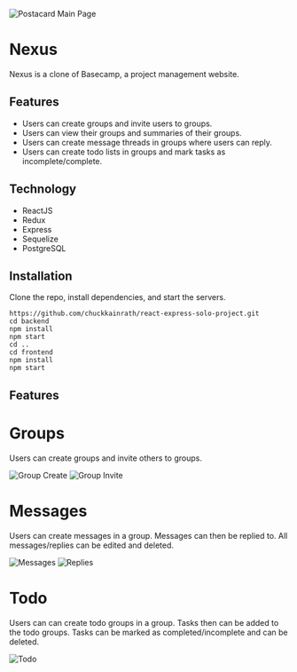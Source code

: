 ![Postacard Main Page](https://drive.google.com/uc?export=view&id=1BVm28rGYDTq_W8V5fJc5ATijfrWlTqcU)
# Nexus
Nexus is a clone of Basecamp, a project management website.
## Features
 - Users can create groups and invite users to groups.
 - Users can view their groups and summaries of their groups.
 - Users can create message threads in groups where users can reply.
 - Users can create todo lists in groups and mark tasks as incomplete/complete.

## Technology

 - ReactJS
 - Redux
 - Express
 - Sequelize
 - PostgreSQL

## Installation
Clone the repo, install dependencies, and start the servers.
```
https://github.com/chuckkainrath/react-express-solo-project.git
cd backend
npm install
npm start
cd ..
cd frontend
npm install
npm start
```

## Features

# Groups
Users can create groups and invite others to groups.

![Group Create](https://drive.google.com/uc?export=view&id=10HzzJqF9OGAAKDwhQm2grytClU163Tr4)
![Group Invite](https://drive.google.com/uc?export=view&id=1QUsZSR0ZxyuqloNSJdpDPgFUGf_NvtRl)

# Messages
Users can create messages in a group.  Messages can then be replied to.  All messages/replies can be edited and deleted.

![Messages](https://drive.google.com/uc?export=view&id=1Wy7U9rgfIIbAsNJbc6GfltfdGZOzf05u)
![Replies](https://drive.google.com/uc?export=view&id=1RI7TtBFRKUnuOIr9TySPUm4l2JQ1yYS5)

# Todo

Users can can create todo groups in a group.  Tasks then can be added to the todo groups.  Tasks can be marked as completed/incomplete and can be deleted.

![Todo](https://drive.google.com/uc?export=view&id=1SqjYAOH1QEy0kKpZTHF55NMvwPyzR6Vn)
